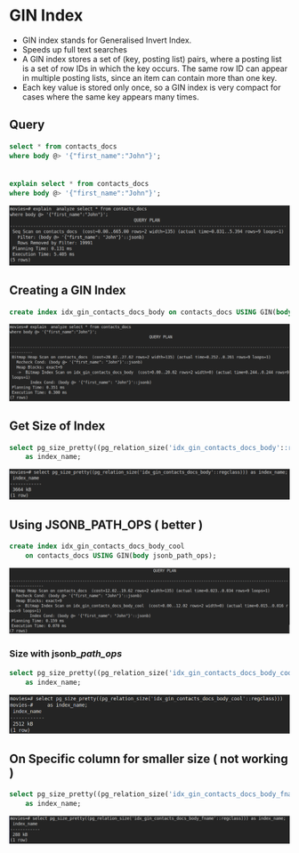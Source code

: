 # GIN Index

* GIN index stands for Generalised Invert Index.
* Speeds up full text searches
* A GIN index stores a set of \(key, posting list\) pairs, where a posting list is a set of row IDs in which the key occurs. The same row ID can appear in multiple posting lists, since an item can contain more than one key. 
* Each key value is stored only once, so a GIN index is very compact for cases where the same key appears many times.

## Query

```sql
select * from contacts_docs
where body @> '{"first_name":"John"}';


explain select * from contacts_docs
where body @> '{"first_name":"John"}';
```

![](../../.gitbook/assets/image%20%2817%29.png)

## Creating a GIN Index

```sql
create index idx_gin_contacts_docs_body on contacts_docs USING GIN(body);
```

![](../../.gitbook/assets/image%20%2816%29.png)

## Get Size of Index

```sql
select pg_size_pretty((pg_relation_size('idx_gin_contacts_docs_body'::regclass))) 
    as index_name;
```

![](../../.gitbook/assets/image%20%2811%29.png)

## Using JSONB\_PATH\_OPS \( better \)

```sql
create index idx_gin_contacts_docs_body_cool
    on contacts_docs USING GIN(body jsonb_path_ops);
```

![](../../.gitbook/assets/image%20%288%29.png)

### Size with jsonb\__path\_ops_

```sql
select pg_size_pretty((pg_relation_size('idx_gin_contacts_docs_body_cool'::regclass))) 
    as index_name;
```

![](../../.gitbook/assets/image%20%2814%29.png)

## On Specific column  for smaller size \( not working \)

```sql
select pg_size_pretty((pg_relation_size('idx_gin_contacts_docs_body_fname'::regclass))) 
    as index_name;
```

![](../../.gitbook/assets/image%20%289%29.png)

